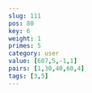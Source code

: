```yaml
---
slug: 111
pos: 80
key: 6
weight: 1
primes: 5
category: user
value: [607,5,-1,1]
pairs: [1,30,40,60,4]
tags: [3,5]
---
```

